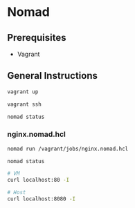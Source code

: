 # Nomad

## Prerequisites
- Vagrant

## General Instructions
```bash
vagrant up

vagrant ssh

nomad status
```

### nginx.nomad.hcl
```bash
nomad run /vagrant/jobs/nginx.nomad.hcl

nomad status

# VM
curl localhost:80 -I

# Host
curl localhost:8080 -I
```

